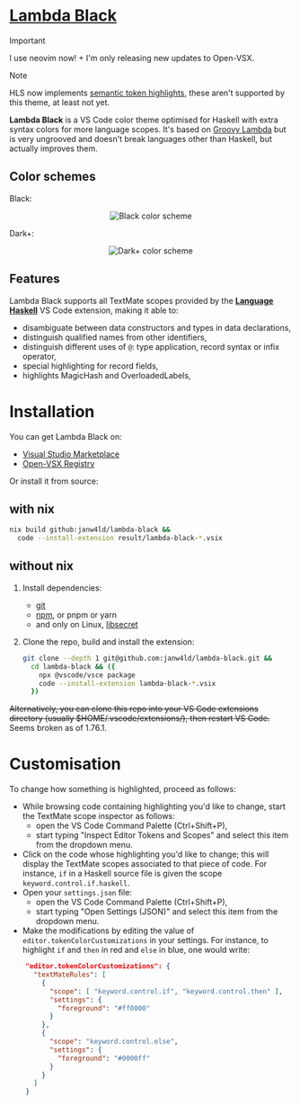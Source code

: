 # [Lambda Black](https://open-vsx.org/extension/janw4ld/lambda-black)

> [!IMPORTANT]
> I use neovim now! + I'm only releasing new updates to Open-VSX.

> [!NOTE]
> HLS now implements [semantic token highlights](https://github.com/haskell/haskell-language-server/pull/3892), these aren't supported by this theme, at least not yet.

__Lambda Black__ is a VS Code color theme optimised for Haskell with extra syntax colors for more language scopes. It's based on [Groovy Lambda](https://marketplace.visualstudio.com/items?itemName=sheaf.groovylambda) but is very ungrooved and doesn't break languages other than Haskell, but actually improves them.

## Color schemes
Black:
<p align="center">
  <img src="https://raw.githubusercontent.com/janw4ld/lambda-black/main/img/black-screenshot.png" alt="Black color scheme" style="max-width:90%;">
</p>
Dark+:
<p align="center">
  <img src="https://raw.githubusercontent.com/janw4ld/lambda-black/main/img/dark-screenshot.png" alt="Dark+ color scheme" style="max-width:90%;">
</p>

## Features
Lambda Black supports all TextMate scopes provided by the [__Language Haskell__](https://github.com/JustusAdam/language-haskell) VS Code extension, making it able to:

  - disambiguate between data constructors and types in data declarations,
  - distinguish qualified names from other identifiers,
  - distinguish different uses of `@`: type application, record syntax or infix operator,
  - special highlighting for record fields,
  - highlights MagicHash and OverloadedLabels,

# Installation
You can get Lambda Black on:

  - [Visual Studio Marketplace](https://marketplace.visualstudio.com/items?itemName=janw4ld.lambda-black)
  - [Open-VSX Registry](https://open-vsx.org/extension/janw4ld/lambda-black)

Or install it from source:

## with nix

```bash
nix build github:janw4ld/lambda-black &&
  code --install-extension result/lambda-black-*.vsix
```

## without nix

1. Install dependencies:
    - [git](https://git-scm.com/downloads)
    - [npm](https://www.npmjs.com/get-npm), or pnpm or yarn
    - and only on Linux, [libsecret](https://pkgs.org/download/libsecret)

1. Clone the repo, build and install the extension:

    ```bash
    git clone --depth 1 git@github.com:janw4ld/lambda-black.git &&
      cd lambda-black && ({
        npx @vscode/vsce package
        code --install-extension lambda-black-*.vsix
      })
    ```

~~Alternatively, you can clone this repo into your VS Code extensions directory (usually $HOME/.vscode/extensions/), then restart VS Code.~~ Seems broken as of 1.76.1.

# Customisation
To change how something is highlighted, proceed as follows:

  - While browsing code containing highlighting you'd like to change, start the TextMate scope inspector as follows:
    - open the VS Code Command Palette (Ctrl+Shift+P),
    - start typing "Inspect Editor Tokens and Scopes" and select this item from the dropdown menu.
  - Click on the code whose highlighting you'd like to change; this will display the TextMate scopes associated to that piece of code. For instance, `if` in a Haskell source file is given the scope `keyword.control.if.haskell`.
  - Open your `settings.json` file:
    - open the VS Code Command Palette (Ctrl+Shift+P),
    - start typing "Open Settings (JSON)" and select this item from the dropdown menu.
  - Make the modifications by editing the value of `editor.tokenColorCustomizations` in your settings.
    For instance, to highlight `if` and `then` in red and `else` in blue, one would write:

```json
    "editor.tokenColorCustomizations": {
      "textMateRules": [
        {
          "scope": [ "keyword.control.if", "keyword.control.then" ],
          "settings": {
            "foreground": "#ff0000"
          }
        },
        {
          "scope": "keyword.control.else",
          "settings": {
            "foreground": "#0000ff"
          }
        }
      ]
    }
```
